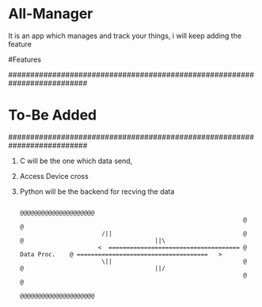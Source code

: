 # All-Manager
It is an app which manages and track your things, i will keep adding the feature

#Features

##########################################################################
#                             To-Be Added
##########################################################################

1. C will be the one which data send, 
2. Access Device cross 
3. Python will be the backend for recving the data 



                                                                  

                                                                      @@@@@@@@@@@@@@@@@@@@@
                                                                      @                   @
                              /||                                     @                   @                                     ||\
                             <  ===================================== @     Data Proc.    @ =====================================   > 
                              \||                                     @                   @                                     ||/
                                                                      @                   @
                                                                      @@@@@@@@@@@@@@@@@@@@@
